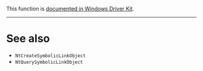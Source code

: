 This function is [documented in Windows Driver Kit](https://learn.microsoft.com/en-us/windows-hardware/drivers/ddi/wdm/nf-wdm-zwopensymboliclinkobject).

---



# See also

* `NtCreateSymbolicLinkObject`
* `NtQuerySymbolicLinkObject`
